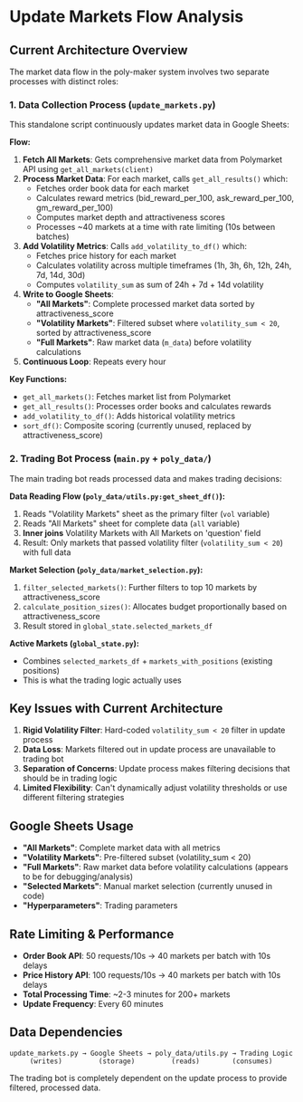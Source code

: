 # Update Markets Flow Analysis

## Current Architecture Overview

The market data flow in the poly-maker system involves two separate processes with distinct roles:

### 1. Data Collection Process (`update_markets.py`)

This standalone script continuously updates market data in Google Sheets:

**Flow:**
1. **Fetch All Markets**: Gets comprehensive market data from Polymarket API using `get_all_markets(client)`
2. **Process Market Data**: For each market, calls `get_all_results()` which:
   - Fetches order book data for each market
   - Calculates reward metrics (bid_reward_per_100, ask_reward_per_100, gm_reward_per_100)
   - Computes market depth and attractiveness scores
   - Processes ~40 markets at a time with rate limiting (10s between batches)
3. **Add Volatility Metrics**: Calls `add_volatility_to_df()` which:
   - Fetches price history for each market
   - Calculates volatility across multiple timeframes (1h, 3h, 6h, 12h, 24h, 7d, 14d, 30d)
   - Computes `volatility_sum` as sum of 24h + 7d + 14d volatility
4. **Write to Google Sheets**:
   - **"All Markets"**: Complete processed market data sorted by attractiveness_score
   - **"Volatility Markets"**: Filtered subset where `volatility_sum < 20`, sorted by attractiveness_score  
   - **"Full Markets"**: Raw market data (`m_data`) before volatility calculations
5. **Continuous Loop**: Repeats every hour

**Key Functions:**
- `get_all_markets()`: Fetches market list from Polymarket
- `get_all_results()`: Processes order books and calculates rewards
- `add_volatility_to_df()`: Adds historical volatility metrics
- `sort_df()`: Composite scoring (currently unused, replaced by attractiveness_score)

### 2. Trading Bot Process (`main.py` + `poly_data/`)

The main trading bot reads processed data and makes trading decisions:

**Data Reading Flow (`poly_data/utils.py:get_sheet_df()`):**
1. Reads "Volatility Markets" sheet as the primary filter (`vol` variable)
2. Reads "All Markets" sheet for complete data (`all` variable)  
3. **Inner joins** Volatility Markets with All Markets on 'question' field
4. Result: Only markets that passed volatility filter (`volatility_sum < 20`) with full data

**Market Selection (`poly_data/market_selection.py`):**
1. `filter_selected_markets()`: Further filters to top 10 markets by attractiveness_score
2. `calculate_position_sizes()`: Allocates budget proportionally based on attractiveness_score
3. Result stored in `global_state.selected_markets_df`

**Active Markets (`global_state.py`):**
- Combines `selected_markets_df` + `markets_with_positions` (existing positions)
- This is what the trading logic actually uses

## Key Issues with Current Architecture

1. **Rigid Volatility Filter**: Hard-coded `volatility_sum < 20` filter in update process
2. **Data Loss**: Markets filtered out in update process are unavailable to trading bot
3. **Separation of Concerns**: Update process makes filtering decisions that should be in trading logic
4. **Limited Flexibility**: Can't dynamically adjust volatility thresholds or use different filtering strategies

## Google Sheets Usage

- **"All Markets"**: Complete market data with all metrics
- **"Volatility Markets"**: Pre-filtered subset (volatility_sum < 20)
- **"Full Markets"**: Raw market data before volatility calculations (appears to be for debugging/analysis)
- **"Selected Markets"**: Manual market selection (currently unused in code)
- **"Hyperparameters"**: Trading parameters

## Rate Limiting & Performance

- **Order Book API**: 50 requests/10s → 40 markets per batch with 10s delays
- **Price History API**: 100 requests/10s → 40 markets per batch with 10s delays  
- **Total Processing Time**: ~2-3 minutes for 200+ markets
- **Update Frequency**: Every 60 minutes

## Data Dependencies

```
update_markets.py → Google Sheets → poly_data/utils.py → Trading Logic
     (writes)         (storage)         (reads)        (consumes)
```

The trading bot is completely dependent on the update process to provide filtered, processed data.